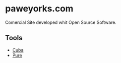 paweyorks.com
=============

Comercial Site developed whit Open Source Software.

Tools
----
- [Cuba](http://cuba.is/)
- [Pure](http://purecss.io/)
